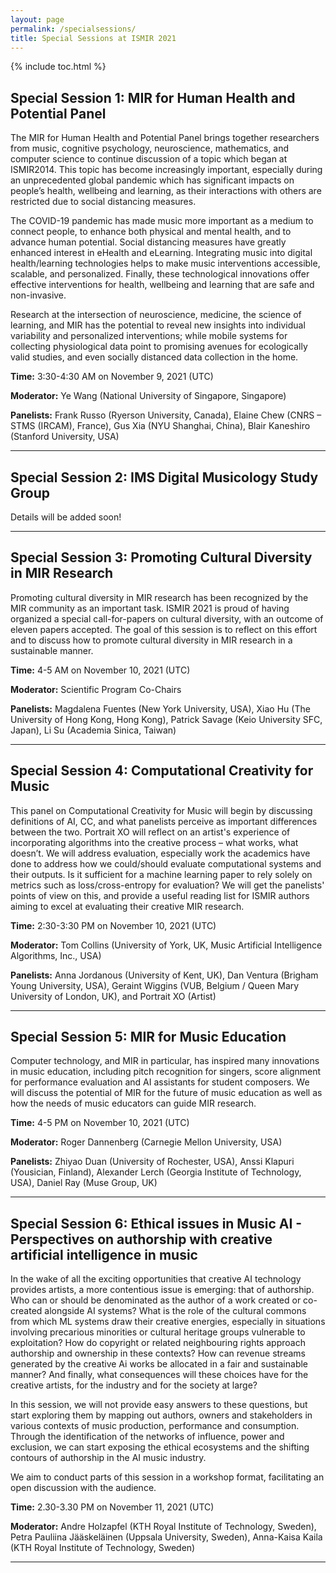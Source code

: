 ```yaml
---
layout: page
permalink: /specialsessions/
title: Special Sessions at ISMIR 2021 
---
```

{% include toc.html %}

## Special Session 1: MIR for Human Health and Potential Panel

The MIR for Human Health and Potential Panel brings together researchers from music, cognitive psychology, neuroscience, mathematics, and computer science to continue discussion of a topic which began at ISMIR2014. This topic has become increasingly important, especially during an unprecedented global pandemic which has significant impacts on people’s health, wellbeing and learning, as their interactions with others are restricted due to social distancing measures.

The COVID-19 pandemic has made music more important as a medium to connect people, to enhance both physical and mental health, and to advance human potential. Social distancing measures have greatly enhanced interest in eHealth and eLearning. Integrating music into digital health/learning technologies helps to make music interventions accessible, scalable, and personalized. Finally, these technological innovations offer effective interventions for health, wellbeing and learning that are safe and non-invasive.

Research at the intersection of neuroscience, medicine, the science of learning, and MIR has the potential to reveal new insights into individual variability and personalized interventions; while mobile systems for collecting physiological data point to promising avenues for ecologically valid studies, and even socially distanced data collection in the home.

**Time:** 3:30-4:30 AM on November 9, 2021 (UTC)

**Moderator:** Ye Wang (National University of Singapore, Singapore)

**Panelists:** Frank Russo (Ryerson University, Canada), Elaine Chew (CNRS – STMS (IRCAM), France), Gus Xia (NYU Shanghai, China), Blair Kaneshiro (Stanford University, USA)

--- 

## Special Session 2: IMS Digital Musicology Study Group

Details will be added soon!

---

## Special Session 3: Promoting Cultural Diversity in MIR Research

Promoting cultural diversity in MIR research has been recognized by the MIR community as an important task. ISMIR 2021 is proud of having organized a special call-for-papers on cultural diversity, with an outcome of eleven papers accepted. The goal of this session is to reflect on this effort and to discuss how to promote cultural diversity in MIR research in a sustainable manner.

**Time:** 4-5 AM on November 10, 2021 (UTC)

**Moderator:** Scientific Program Co-Chairs

**Panelists:** Magdalena Fuentes (New York University, USA), Xiao Hu (The University of Hong Kong, Hong Kong), Patrick Savage (Keio University SFC, Japan), Li Su (Academia Sinica, Taiwan)

---

## Special Session 4: Computational Creativity for Music

This panel on Computational Creativity for Music will begin by discussing definitions of AI, CC, and what panelists perceive as important differences between the two. Portrait XO will reflect on an artist's experience of incorporating algorithms into the creative process – what works, what doesn’t. We will address evaluation, especially work the academics have done to address how we could/should evaluate computational systems and their outputs. Is it sufficient for a machine learning paper to rely solely on metrics such as loss/cross-entropy for evaluation? We will get the panelists' points of view on this, and provide a useful reading list for ISMIR authors aiming to excel at evaluating their creative MIR research.

**Time:** 2:30-3:30 PM on November 10, 2021 (UTC)

**Moderator:** Tom Collins (University of York, UK, Music Artificial Intelligence Algorithms, Inc., USA)

**Panelists:** Anna Jordanous (University of Kent, UK), Dan Ventura (Brigham Young University, USA), Geraint Wiggins (VUB, Belgium / Queen Mary University of London, UK), and Portrait XO (Artist) 

---

## Special Session 5: MIR for Music Education

Computer technology, and MIR in particular, has inspired many innovations in music education, including pitch recognition for singers, score alignment for performance evaluation and AI assistants for student composers. We will discuss the potential of MIR for the future of music education as well as how the needs of music educators can guide MIR research.

**Time:** 4-5 PM on November 10, 2021 (UTC)

**Moderator:** Roger Dannenberg (Carnegie Mellon University, USA)

**Panelists:** Zhiyao Duan (University of Rochester, USA), Anssi Klapuri (Yousician, Finland), Alexander Lerch (Georgia Institute of Technology, USA), Daniel Ray (Muse Group, UK)

---

## Special Session 6: Ethical issues in Music AI - Perspectives on authorship with creative artificial intelligence in music

In the wake of all the exciting opportunities that creative AI technology provides artists, a more contentious issue is emerging: that of authorship. Who can or should be denominated as the author of a work created or co-created alongside AI systems? What is the role of the cultural commons from which ML systems draw their creative energies, especially in situations involving precarious minorities or cultural heritage groups vulnerable to exploitation? How do copyright or related neighbouring rights approach authorship and ownership in these contexts? How can revenue streams generated by the creative Ai works be allocated in a fair and sustainable manner? And finally, what consequences will these choices have for the creative artists, for the industry and for the society at large?

In this session, we will not provide easy answers to these questions, but start exploring them by mapping out authors, owners and stakeholders in various contexts of music production, performance and consumption. Through the identification of the networks of influence, power and exclusion, we can start exposing the ethical ecosystems and the shifting contours of authorship in the AI music industry.

We aim to conduct parts of this session in a workshop format, facilitating an open discussion with the audience.

**Time:** 2.30-3.30 PM on November 11, 2021 (UTC)

**Moderator:** Andre Holzapfel (KTH Royal Institute of Technology, Sweden), Petra Pauliina Jääskeläinen (Uppsala University, Sweden), Anna-Kaisa Kaila (KTH Royal Institute of Technology, Sweden)

---
